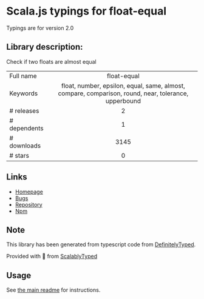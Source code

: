 
# Scala.js typings for float-equal

Typings are for version 2.0

## Library description:
Check if two floats are almost equal

|                    |                 |
| ------------------ | :-------------: |
| Full name          | float-equal |
| Keywords           | float, number, epsilon, equal, same, almost, compare, comparison, round, near, tolerance, upperbound |
| # releases         | 2 |
| # dependents       | 1 |
| # downloads        | 3145 |
| # stars            | 0 |

## Links
- [Homepage](https://github.com/sindresorhus/float-equal#readme)
- [Bugs](https://github.com/sindresorhus/float-equal/issues)
- [Repository](https://github.com/sindresorhus/float-equal)
- [Npm](https://www.npmjs.com/package/float-equal)
    


## Note
This library has been generated from typescript code from [DefinitelyTyped](https://definitelytyped.org).

Provided with :purple_heart: from [ScalablyTyped](https://github.com/oyvindberg/ScalablyTyped)

## Usage
See [the main readme](../../readme.md) for instructions.


